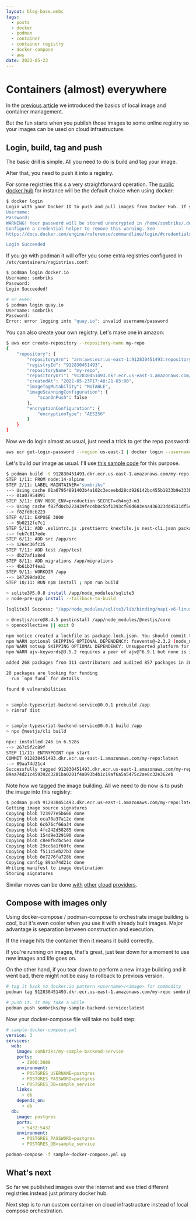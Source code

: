 ```yaml
---
layout: blog-base.webc
tags: 
  - posts
  - docker
  - podman
  - container
  - container registry
  - docker-compose
  - aws
date: 2022-05-23
---
```

# Containers (almost) everywhere

In the [previous article](/blog/0030-containers-part-1.md) we introduced the
basics of local image and container management.

But the fun starts when you publish those images to some online registry so your
images can be used on cloud infrastructure.

## Login, build, tag and push

The basic drill is simple. All you need to do is build and tag your image.

After that, you need to push it into a registry.

For some registries this s a very straightforward operation. The
[public docker hub](https://hub.docker.com/) for instance will be the default
choice when using docker:

```bash
$ docker login 
Login with your Docker ID to push and pull images from Docker Hub. If you don't have a Docker ID, head over to https://hub.docker.com to create one.
Username: 
Password: 
WARNING! Your password will be stored unencrypted in /home/sombriks/.docker/config.json.
Configure a credential helper to remove this warning. See
https://docs.docker.com/engine/reference/commandline/login/#credentials-store

Login Succeeded
```

If you go with podman it will offer you some extra registries configured in
`/etc/containers/registries.conf`:

```bash
$ podman login docker.io
Username: sombriks
Password: 
Login Succeeded!

# or even:
$ podman login quay.io
Username: sombriks
Password: 
Error: error logging into "quay.io": invalid username/password
```

You can also create your own registry. Let's make one in amazon:

```bash
$ aws ecr create-repository --repository-name my-repo
{
    "repository": {
        "repositoryArn": "arn:aws:ecr:us-east-1:912830451493:repository/my-repo",
        "registryId": "912830451493",
        "repositoryName": "my-repo",
        "repositoryUri": "912830451493.dkr.ecr.us-east-1.amazonaws.com/my-repo",
        "createdAt": "2022-05-23T17:48:21-03:00",
        "imageTagMutability": "MUTABLE",
        "imageScanningConfiguration": {
            "scanOnPush": false
        },
        "encryptionConfiguration": {
            "encryptionType": "AES256"
        }
    }
}
```

Now we do login almost as usual, just need a trick to get the repo password:

```bash
aws ecr get-login-password --region us-east-1 | docker login --username AWS --password-stdin 912830451493.dkr.ecr.us-east-1.amazonaws.com 
```

Let's build our image as usual. I'll use
[this sample code](https://github.com/sombriks/sample-typescript-backend-service)
for this purpose.

```bash
$ podman build -t 912830451493.dkr.ecr.us-east-1.amazonaws.com/my-repo:latest .
STEP 1/11: FROM node:14-alpine
STEP 2/11: LABEL MAINTAINER="sombriks"
--> Using cache 01a07954891403b4a102c3eceebd28cd926142bc455b1833b9e333b37ffea5d8
--> 01a07954891
STEP 3/11: ENV NODE_ENV=production SECRET=ch4ng3-m3
--> Using cache f82fd0cb223439fec4b0c5bf1393cf80d603eaa436323dd4531df5c1f1f372b9
--> f82fd0cb223
STEP 4/11: EXPOSE 3000
--> 5b0212fe7c1
STEP 5/11: ADD .eslintrc.js .prettierrc knexfile.js nest-cli.json package.json tsconfig.build.json tsconfig.json /app/ 
--> feb7c817ede
STEP 6/11: ADD src /app/src
--> 126ec36fc35
STEP 7/11: ADD test /app/test
--> db27af1a8ed
STEP 8/11: ADD migrations /app/migrations
--> 4b61b3f4ea1
STEP 9/11: WORKDIR /app
--> 147299da03c
STEP 10/11: RUN npm install ; npm run build

> sqlite3@5.0.8 install /app/node_modules/sqlite3
> node-pre-gyp install --fallback-to-build

[sqlite3] Success: "/app/node_modules/sqlite3/lib/binding/napi-v6-linux-musl-x64/node_sqlite3.node" is installed via remote

> @nestjs/core@8.4.5 postinstall /app/node_modules/@nestjs/core
> opencollective || exit 0

npm notice created a lockfile as package-lock.json. You should commit this file.
npm WARN optional SKIPPING OPTIONAL DEPENDENCY: fsevents@~2.3.2 (node_modules/chokidar/node_modules/fsevents):
npm WARN notsup SKIPPING OPTIONAL DEPENDENCY: Unsupported platform for fsevents@2.3.2: wanted {"os":"darwin","arch":"any"} (current: {"os":"linux","arch":"x64"})
npm WARN ajv-keywords@3.5.2 requires a peer of ajv@^6.9.1 but none is installed. You must install peer dependencies yourself.

added 268 packages from 311 contributors and audited 857 packages in 28.242s

20 packages are looking for funding
  run `npm fund` for details

found 0 vulnerabilities


> sample-typescript-backend-service@0.0.1 prebuild /app
> rimraf dist


> sample-typescript-backend-service@0.0.1 build /app
> npx @nestjs/cli build

npx: installed 246 in 6.528s
--> 267c5f2c89f
STEP 11/11: ENTRYPOINT npm start
COMMIT 912830451493.dkr.ecr.us-east-1.amazonaws.com/my-repo:latest
--> 89aa74d21c4
Successfully tagged 912830451493.dkr.ecr.us-east-1.amazonaws.com/my-repo:latest
89aa74d21c459392c3281ba0201f4a093b4b1c19af6a5a5475c2ae8c32e362eb

```

Note how we tagged the image building. All we need to do now is to push the
image into this registry:

```bash
$ podman push 912830451493.dkr.ecr.us-east-1.amazonaws.com/my-repo:latest
Getting image source signatures
Copying blob 723977e5b666 done  
Copying blob eca70a37a12e done  
Copying blob 6c676cf66a34 done  
Copying blob 4fc242d58285 done  
Copying blob 154d9e329190 done  
Copying blob c8e8f8cbc5e1 done  
Copying blob 29cc6a1f60fc done  
Copying blob f511c5eb27b3 done  
Copying blob 0e7276fa728b done  
Copying config 89aa74d21c done  
Writing manifest to image destination
Storing signatures
```

Similar moves can be done
[with](https://devcenter.heroku.com/articles/container-registry-and-runtime)
[other](https://cloud.google.com/container-registry/docs/pushing-and-pulling)
[cloud](https://docs.microsoft.com/en-us/azure/container-registry/container-registry-get-started-docker-cli?tabs=azure-cli)
[providers](https://docs.digitalocean.com/products/container-registry/quickstart/).

## Compose with images only

Using docker-compose / podman-compose to orchestrate image building is cool, but
it's even cooler when you use it with already built images. Major advantage is
separation between construction and execution.

If the image hits the container then it means it build correctly.

If you're running on images, that's great, just tear down for a moment to use
new images and life goes on.

On the other hand, if you tear down to perform a new image building and it went
bad, there might not be easy to rollback to previous version.

```bash
# tag it back to docker.io pattern <username>/<image> for commodity
podman tag 912830451493.dkr.ecr.us-east-1.amazonaws.com/my-repo sombriks/my-sample-backend-service

# push it. it may take a while
podman push sombriks/my-sample-backend-service:latest 
```

Now your docker-compose file will take no build step:

```yml
# sample-docker-compose.yml
version: 3
services:
  web:
    image: sombriks/my-sample-backend-service
    ports:
      - 3000:3000
    environment:
      - POSTGRES_USERNAME=postgres
      - POSTGRES_PASSWORD=postgres
      - POSTGRES_DB=sample_service
    links:
      - db
    depends_on:
      - db
  db:
    image: postgres
    ports:
      - 5432:5432
    environment:
      - POSTGRES_PASSWORD=postgres
      - POSTGRES_DB=sample_service
```

```bash
podman-compose -f sample-docker-compose.yml up
```

## What's next

So far we published images over the internet and eve tried different registries
instead just primary docker hub.

Next step is to run custom container on cloud infrastructure instead of local
compose orchestration.
